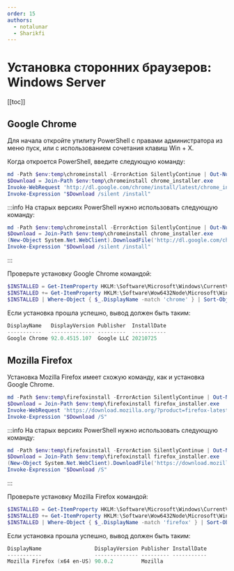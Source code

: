 ```yaml
---
order: 15
authors:
  - notalunar
  - Sharikfi
---
```


# Установка сторонних браузеров: Windows Server

[[toc]]

## Google Chrome

Для начала откройте утилиту PowerShell с правами администратора из меню пуск, или с использованием сочетания клавиш Win + X.

Когда откроется PowerShell, введите следующую команду:

```powershell
md -Path $env:temp\chromeinstall -ErrorAction SilentlyContinue | Out-Null
$Download = Join-Path $env:temp\chromeinstall chrome_installer.exe
Invoke-WebRequest 'http://dl.google.com/chrome/install/latest/chrome_installer.exe' -OutFile $Download
Invoke-Expression "$Download /silent /install"
```

:::info
На старых версиях PowerShell нужно использовать следующую команду:

```powershell
md -Path $env:temp\chromeinstall -ErrorAction SilentlyContinue | Out-Null
$Download = Join-Path $env:temp\chromeinstall chrome_installer.exe
(New-Object System.Net.WebClient).DownloadFile('http://dl.google.com/chrome/install/latest/chrome_installer.exe', $Download)
Invoke-Expression "$Download /silent /install"
```

:::

Проверьте установку Google Chrome командой:

```powershell
$INSTALLED = Get-ItemProperty HKLM:\Software\Microsoft\Windows\CurrentVersion\Uninstall\* | Select-Object DisplayName, DisplayVersion, Publisher, InstallDate
$INSTALLED += Get-ItemProperty HKLM:\Software\Wow6432Node\Microsoft\Windows\CurrentVersion\Uninstall\* | Select-Object DisplayName, DisplayVersion, Publisher, InstallDate
$INSTALLED | Where-Object { $_.DisplayName -match 'chrome' } | Sort-Object -Property DisplayName -Unique | Format-Table -AutoSize
```

Если установка прошла успешно, вывод должен быть таким:

```powershell
DisplayName   DisplayVersion Publisher  InstallDate
-----------   -------------- ---------  -----------
Google Chrome 92.0.4515.107  Google LLC 20210725
```

## Mozilla Firefox

Установка Mozilla Firefox имеет схожую команду, как и установка Google Chrome.

```powershell
md -Path $env:temp\firefoxinstall -ErrorAction SilentlyContinue | Out-Null
$Download = Join-Path $env:temp\firefoxinstall firefox_installer.exe
Invoke-WebRequest 'https://download.mozilla.org/?product=firefox-latest&os=win64&lang=en-US' -OutFile $Download
Invoke-Expression "$Download /S"
```

:::info
На старых версиях PowerShell нужно использовать следующую команду:

```powershell
md -Path $env:temp\firefoxinstall -ErrorAction SilentlyContinue | Out-Null
$Download = Join-Path $env:temp\firefoxinstall firefox_installer.exe
(New-Object System.Net.WebClient).DownloadFile('https://download.mozilla.org/?product=firefox-latest&os=win64&lang=en-US', $Download)
Invoke-Expression "$Download /S"
```

:::

Проверьте установку Mozilla Firefox командой:

```powershell
$INSTALLED = Get-ItemProperty HKLM:\Software\Microsoft\Windows\CurrentVersion\Uninstall\* | Select-Object DisplayName, DisplayVersion, Publisher, InstallDate
$INSTALLED += Get-ItemProperty HKLM:\Software\Wow6432Node\Microsoft\Windows\CurrentVersion\Uninstall\* | Select-Object DisplayName, DisplayVersion, Publisher, InstallDate
$INSTALLED | Where-Object { $_.DisplayName -match 'firefox' } | Sort-Object -Property DisplayName -Unique | Format-Table -AutoSize
```

Если установка прошла успешно, вывод должен быть таким:

```powershell
DisplayName                 DisplayVersion Publisher InstallDate
-----------                 -------------- --------- -----------
Mozilla Firefox (x64 en-US) 90.0.2         Mozilla
```
